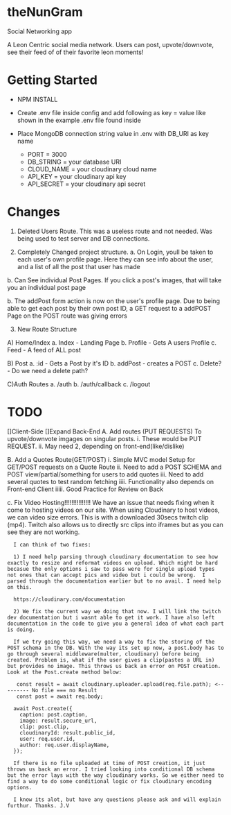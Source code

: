 # theNunGram

Social Networking app

A Leon Centric social media network. Users can post, upvote/downvote, see their feed of of their favorite leon moments!

# Getting Started

- NPM INSTALL
- Create .env file inside config and add following as key = value like shown in the example .env file found inside
- Place MongoDB connection string value in .env with DB_URI as key name

  - PORT = 3000
  - DB_STRING = your database URI
  - CLOUD_NAME = your cloudinary cloud name
  - API_KEY = your cloudinary api key
  - API_SECRET = your cloudinary api secret

# Changes

1. Deleted Users Route. This was a useless route and not needed. Was being used to test server and DB connections.

2. Completely Changed project structure.
   a. On Login, youll be taken to each user's own profile page. Here they can see info about the user, and a list of all the post that user has made

b. Can See individual Post Pages. If you click a post's images, that will take you an individual post page

b. The addPost form action is now on the user's profile page. Due to being able to get each post by their own post ID, a GET request to a addPOST Page on the POST route was giving errors

3. New Route Structure

A) Home/Index
a. Index - Landing Page
b. Profile - Gets A users Profile
c. Feed - A feed of ALL post

B) Post
a. :id - Gets a Post by it's ID
b. addPost - creates a POST
c. Delete? - Do we need a delete path?

C)Auth Routes
a. /auth
b. /auth/callback
c. /logout

# TODO

[]Client-Side
[]Expand Back-End
A. Add routes (PUT REQUESTS) To upvote/downvote imgages on singular posts.
i. These would be PUT REQUEST.
ii. May need 2, depending on front-end(like/dislike)

B. Add a Quotes Route(GET/POST)
i. Simple MVC model Setup for GET/POST requests on a Quote Route
ii. Need to add a POST SCHEMA and POST view/partial/something for users to add quotes
iii. Need to add several quotes to test random fetching
iiii. Functionality also depends on Front-end Client
iiiii. Good Practice for Review on Back

c. Fix Video Hosting!!!!!!!!!!!!!!!
We have an issue that needs fixing when it come to hosting videos on our site. When using Cloudinary to host videos, we can video size errors. This is with a downloaded 30secs twitch clip (mp4). Twitch also allows us to directly src clips into iframes but as you can see they are not working.

      I can think of two fixes:

      1) I need help parsing through cloudinary documentation to see how exactly to resize and reformat videos on upload. Which might be hard becasue the only options i saw to pass were for single upload types not ones that can accept pics and video but i could be wrong.  I parsed through the documentation earlier but to no avail. I need help on this.

      https://cloudinary.com/documentation

      2) We fix the current way we doing that now. I will link the twitch dev documentation but i wasnt able to get it work. I have also left documentation in the code to give you a general idea of what each part is doing.

      If we try going this way, we need a way to fix the storing of the POST schema in the DB. With the way its set up now, a post.body has to go through several middleware(multer, cloudinary) before being created. Problem is, what if the user gives a clip(pastes a URL in) but provides no image. This throws us back an error on POST creation. Look at the Post.create method below:

       const result = await cloudinary.uploader.upload(req.file.path); <--------- No file === no Result
       const post = await req.body;

      await Post.create({
        caption: post.caption,
        image: result.secure_url,
        clip: post.clip,
        cloudinaryId: result.public_id,
        user: req.user.id,
        author: req.user.displayName,
      });

      If there is no file uploaded at time of POST creation, it just throws us back an error. I tried looking into conditional DB schema but the error lays with the way cloudinary works. So we either need to find a way to do some conditional logic or fix cloudinary encoding options.

      I know its alot, but have any questions please ask and will explain furthur. Thanks. J.V
